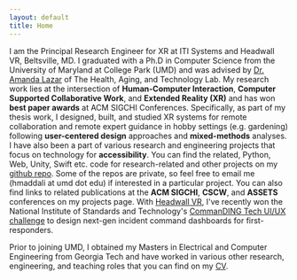 ```yaml
---
layout: default
title: Home
---
```

I am the Principal Research Engineer for XR at ITI Systems and Headwall VR, Beltsville, MD. I graduated with a Ph.D in Computer Science from the University of Maryland at College Park (UMD) and was advised by [Dr. Amanda Lazar](https://amandalazar.net/index.html) of The Health, Aging, and Technology Lab. My research work lies at the intersection of **Human-Computer Interaction**, **Computer Supported Collaborative Work**, and **Extended Reality (XR)** and has won **best paper awards** at ACM SIGCHI Conferences. Specifically, as part of my thesis work, I designed, built, and studied XR systems for remote collaboration and remote expert guidance in hobby settings (e.g. gardening) following **user-centered design** approaches and **mixed-methods** analyses. I have also been a part of various research and engineering projects that focus on technology for **accessibility**. You can find the related, Python, Web, Unity, Swift etc. code for research-related and other projects on my [github repo](https://github.com/maddalihanumateja). Some of the repos are private, so feel free to email me (hmaddali at umd dot edu) if interested in a particular project. You can also find links to related publications at the **ACM SIGCHI**, **CSCW**, and **ASSETS** conferences on my projects page. With [Headwall VR](https://headwallvr.com/), I've recently won the National Institute of Standards and Technology's [CommanDING Tech UI/UX challenge](https://www.nist.gov/news-events/news/2023/04/nist-announces-winners-commanding-tech-challenge) to design next-gen incident command dashboards for first-responders.

Prior to joining UMD, I obtained my Masters in Electrical and Computer Engineering from Georgia Tech and have worked in various other research, engineering, and teaching roles that you can find on my [CV](https://docs.google.com/document/d/1wR2xFS3tNuiXKw5_-WMaJNH0I3x8Bl4CRBp6c6IyIdU/edit).